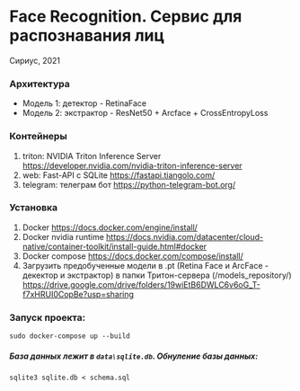 # Face Recognition. Сервис для распознавания лиц
Сириус, 2021

### Архитектура
- Модель 1: детектор - RetinaFace
- Модель 2: экстрактор - ResNet50 + Arcface + CrossEntropyLoss

### Контейнеры
1) triton: NVIDIA Triton Inference Server https://developer.nvidia.com/nvidia-triton-inference-server
2) web: Fast-API с SQLite https://fastapi.tiangolo.com/
3) telegram: телеграм бот https://python-telegram-bot.org/

### Установка
1) Docker https://docs.docker.com/engine/install/
2) Docker nvidia runtime https://docs.nvidia.com/datacenter/cloud-native/container-toolkit/install-guide.html#docker
3) Docker compose https://docs.docker.com/compose/install/
4) Загрузить предобученные модели в .pt (Retina Face и ArcFace - декектор и экстрактор) в папки Тритон-сервера (/models_repository/) https://drive.google.com/drive/folders/19wiEtB6DWLC6v6oG_T-f7xHRUI0CopBe?usp=sharing

### Запуск проекта:
`sudo docker-compose up --build`

##### База данных лежит в `data\sqlite.db`. Обнуление базы данных:
`sqlite3 sqlite.db < schema.sql`
